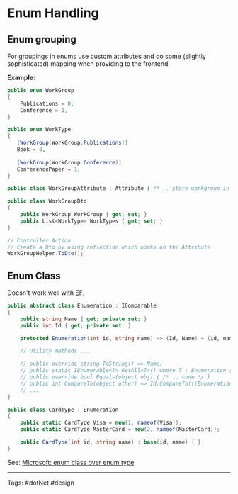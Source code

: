 # Enum Handling
## Enum grouping

For groupings in enums use custom attributes and do some (slightly sophisticated) mapping when providing to the frontend.

**Example:**
```cs
public enum WorkGroup
{
    Publications = 0,
    Conference = 1,
}

public enum WorkType
{
   [WorkGroup(WorkGroup.Publications)]
   Book = 0,  
   
   [WorkGroup(WorkGroup.Conference)]
   ConferencePaper = 1,
}

public class WorkGroupAttribute : Attribute { /* .. store workgroup in property */ }

public class WorkGroupDto
{
	public WorkGroup WorkGroup { get; set; }
	public List<WorkType> WorkTypes { get; set; }
}

// Controller Action
// Create a Dto by using reflection which works on the Attribute
WorkGroupHelper.ToDto();
```

 ## Enum Class

 Doesn't work well with [EF](entityFramework.md).

```cs
public abstract class Enumeration : IComparable
{
    public string Name { get; private set; }
    public int Id { get; private set; }

    protected Enumeration(int id, string name) => (Id, Name) = (id, name);

    // Utility methods ...

    // public override string ToString() => Name;
    // public static IEnumerable<T> GetAll<T>() where T : Enumeration { /* .. code */ }
    // public override bool Equals(object obj) { /* .. code */ }
    // public int CompareTo(object other) => Id.CompareTo(((Enumeration)other).Id);
	// ...
} 

public class CardType : Enumeration
{
    public static CardType Visa = new(1, nameof(Visa));
    public static CardType MasterCard = new(2, nameof(MasterCard));

    public CardType(int id, string name) : base(id, name) { }
}
```
See: [Microsoft: enum class over enum type](https://docs.microsoft.com/en-us/dotnet/architecture/microservices/microservice-ddd-cqrs-patterns/enumeration-classes-over-enum-types)

---

Tags: #dotNet #design 
